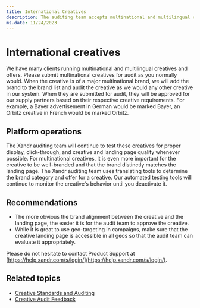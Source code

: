 ```yaml
---
title: International Creatives
description: The auditing team accepts multinational and multilingual creatives and adds them to the brand list if they are of a major multinational brand.
ms.date: 11/24/2023
---
```


# International creatives

We have many clients running multinational and multilingual creatives and offers. Please submit multinational creatives for audit as you normally would. When the creative is of a major multinational brand, we will add the brand to the brand list and audit the creative as we would any other creative in our system. When they are submitted for audit, they will be approved for our supply partners based on their respective creative requirements. For example, a Bayer advertisement in German would be marked Bayer, an Orbitz creative in French would be marked Orbitz.

## Platform operations

The Xandr auditing team will continue to test these creatives for proper display, click-through, and creative and landing page quality whenever possible. For multinational creatives, it is even more important for the creative to be well-branded and that the brand distinctly matches the landing page. The Xandr auditing team uses translating tools to determine the brand category and offer for a creative. Our automated testing tools will continue to monitor the creative's behavior until you deactivate it.

## Recommendations

- The more obvious the brand alignment between the creative and the landing page, the easier it is for the audit team to approve the creative.
- While it is great to use geo-targeting in campaigns, make sure that the creative landing page is accessible in all geos so that the audit team can evaluate it appropriately.

Please do not hesitate to contact Product Support at [https://help.xandr.com/s/login/](https://help.xandr.com/s/login/).

## Related topics

- [Creative Standards and Auditing](./creative-standards-and-auditing.md)
- [Creative Audit Feedback](./creative-audit-feedback.md)
